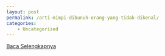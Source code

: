 ```yaml
---
layout: post
permalink: /arti-mimpi-dibunuh-orang-yang-tidak-dikenal/
categories:
    - Uncategorized
---
```


[Baca Selengkapnya](/06)